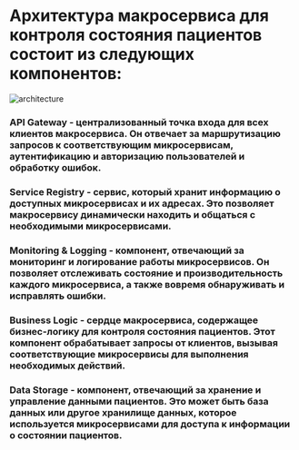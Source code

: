 # Архитектура макросервиса для контроля состояния пациентов состоит из следующих компонентов:
![architecture](https://github.com/user-attachments/assets/5c24a4c4-2205-40a7-be10-af753c8766bf) 

### API Gateway - централизованный точка входа для всех клиентов макросервиса. Он отвечает за маршрутизацию запросов к соответствующим микросервисам, аутентификацию и авторизацию пользователей и обработку ошибок.

### Service Registry - сервис, который хранит информацию о доступных микросервисах и их адресах. Это позволяет макросервису динамически находить и общаться с необходимыми микросервисами.

### Monitoring & Logging - компонент, отвечающий за мониторинг и логирование работы микросервисов. Он позволяет отслеживать состояние и производительность каждого микросервиса, а также вовремя обнаруживать и исправлять ошибки.

### Business Logic - сердце макросервиса, содержащее бизнес-логику для контроля состояния пациентов. Этот компонент обрабатывает запросы от клиентов, вызывая соответствующие микросервисы для выполнения необходимых действий.

### Data Storage - компонент, отвечающий за хранение и управление данными пациентов. Это может быть база данных или другое хранилище данных, которое используется микросервисами для доступа к информации о состоянии пациентов.
